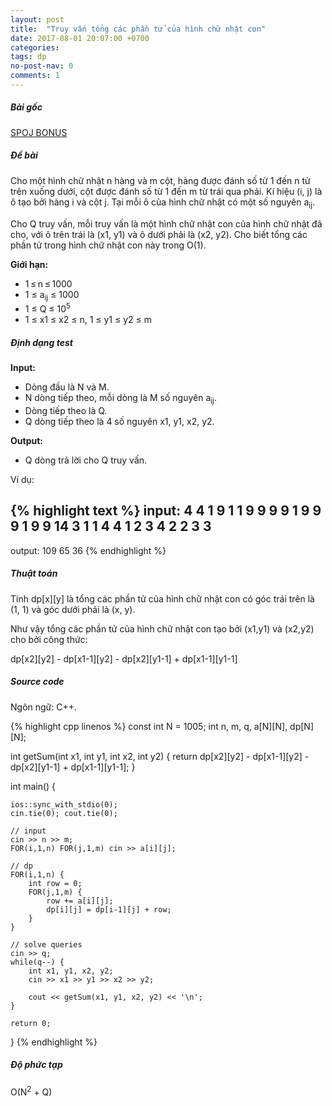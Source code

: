 ```yaml
---
layout: post
title:  "Truy vấn tổng các phần tử của hình chữ nhật con"
date: 2017-08-01 20:07:00 +0700
categories:
tags: dp
no-post-nav: 0
comments: 1
---
```

##### **Bài gốc**
[SPOJ BONUS](http://vn.spoj.com/problems/BONUS/)

##### **Đề bài**
Cho một hình chữ nhật n hàng và m cột, hàng được đánh số từ 1 đến n từ trên xuống dưới, cột được đánh số từ 1 đến m từ trái qua phải. Kí hiệu (i, j) là ô tạo bởi hàng i và cột j. Tại mỗi ô của hình chữ nhật có một số nguyên a<sub>ij</sub>.

Cho Q truy vấn, mỗi truy vấn là một hình chữ nhật con của hình chữ nhật đã cho, với ô trên trái là (x1, y1) và ô dưới phải là (x2, y2). Cho biết tổng các phần tử trong hình chữ nhật con này trong O(1).

**Giới hạn:**

* 1 ≤ n ≤ 1000
* 1 ≤ a<sub>ij</sub> ≤ 1000
* 1 ≤ Q ≤ 10<sup>5</sup>
* 1 ≤ x1 ≤ x2 ≤ n, 1 ≤ y1 ≤ y2 ≤ m

##### **Định dạng test**
**Input:**

* Dòng đầu là N và M.
* N dòng tiếp theo, mỗi dòng là M số nguyên a<sub>ij</sub>.
* Dòng tiếp theo là Q.
* Q dòng tiếp theo là 4 số nguyên x1, y1, x2, y2.

**Output:**
* Q dòng trả lời cho Q truy vấn.

Ví dụ:

{% highlight text %}
input:
4 4
1 9 1 1
9 9 9 9
1 9 9 9
1 9 9 14
3
1 1 4 4
1 2 3 4
2 2 3 3
---
output:
109
65
36
{% endhighlight %}

##### **Thuật toán**

Tính dp[x][y] là tổng các phần tử của hình chữ nhật con có góc trái trên là (1, 1) và góc dưới phải là (x, y).

Như vậy tổng các phần tử của hình chữ nhật con tạo bởi (x1,y1) và (x2,y2) cho bởi công thức:

dp[x2][y2] - dp[x1-1][y2] - dp[x2][y1-1] + dp[x1-1][y1-1]

##### **Source code**

Ngôn ngữ: C++.

{% highlight cpp linenos %}
const int N = 1005;
int n, m, q, a[N][N], dp[N][N];

int getSum(int x1, int y1, int x2, int y2) {
    return dp[x2][y2]
    - dp[x1-1][y2]
    - dp[x2][y1-1]
    + dp[x1-1][y1-1];
}

int main() {

    ios::sync_with_stdio(0);
    cin.tie(0); cout.tie(0);

    // input
    cin >> n >> m;
    FOR(i,1,n) FOR(j,1,m) cin >> a[i][j];

    // dp
    FOR(i,1,n) {
        int row = 0;
        FOR(j,1,m) {
            row += a[i][j];
            dp[i][j] = dp[i-1][j] + row;
        }
    }

    // solve queries
    cin >> q;
    while(q--) {
        int x1, y1, x2, y2;
        cin >> x1 >> y1 >> x2 >> y2;

        cout << getSum(x1, y1, x2, y2) << '\n';
    }

    return 0;
}
{% endhighlight %}

##### **Độ phức tạp**
O(N<sup>2</sup> + Q)
